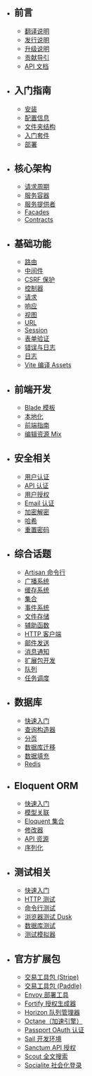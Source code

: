 - ## 前言
    - [翻译说明](/docs/about)
    - [发行说明](/docs/releases)
    - [升级说明](/docs/upgrade)
    - [贡献导引](/docs/contributions)
    - [API 文档]()
- ## 入门指南
    - [安装](/docs/installation)
    - [配置信息](/docs/configuration)
    - [文件夹结构](/docs/structure)
    - [入门套件](/docs/starter-kits)
    - [部署](/docs/deployment)
- ## 核心架构
    - [请求周期](/docs/lifecycle)
    - [服务容器](/docs/container)
    - [服务提供者](/docs/providers)
    - [Facades](/docs/facades)
    - [Contracts](/docs/contracts)
- ## 基础功能
    - [路由](/docs/routing)
    - [中间件](/docs/middleware)
    - [CSRF 保护](/docs/csrf)
    - [控制器](/docs/controllers)
    - [请求](/docs/requests)
    - [响应](/docs/responses)
    - [视图](/docs/views)
    - [URL](/docs/urls)
    - [Session](/docs/session)
    - [表单验证](/docs/validation)
    - [错误与日志](/docs/errors)
    - [日志](/docs/logging)
    - [Vite 编译 Assets](/docs/laravel-vite-compiles-assets)
- ## 前端开发
    - [Blade 模板](/docs/blade)
    - [本地化](/docs/localization)
    - [前端指南](/docs/frontend)
    - [编辑资源 Mix](/docs/mix)
- ## 安全相关
    - [用户认证](/docs/authentication)
    - [API 认证](/docs/passport)
    - [用户授权](/docs/authorization)
    - [Email 认证](/docs/verification)
    - [加密解密](/docs/encryption)
    - [哈希](/docs/hashing)
    - [重置密码](/docs/passwords)
- ## 综合话题
    - [Artisan 命令行](/docs/artisan)
    - [广播系统](/docs/broadcasting)
    - [缓存系统](/docs/cache)
    - [集合](/docs/collections)
    - [事件系统](/docs/events)
    - [文件存储](/docs/filesystem)
    - [辅助函数](/docs/helpers)
    - [HTTP 客户端](/docs/http-client)
    - [邮件发送](/docs/mail)
    - [消息通知](/docs/notifications)
    - [扩展包开发](/docs/packages)
    - [队列](/docs/queues)
    - [任务调度](/docs/scheduling)
- ## 数据库
    - [快速入门](/docs/database)
    - [查询构造器](/docs/database-queries)
    - [分页](/docs/pagination)
    - [数据库迁移](/docs/migrations)
    - [数据填充](/docs/seeding)
    - [Redis](/docs/redis)
- ## Eloquent ORM
    - [快速入门](/docs/eloquent)
    - [模型关联](/docs/eloquent-relationships)
    - [Eloquent 集合](/docs/eloquent-collections)
    - [修改器](/docs/eloquent-mutators)
    - [API 资源](/docs/eloquent-resources)
    - [序列化](/docs/eloquent-serialization)
- ## 测试相关
    - [快速入门](/docs/testing)
    - [HTTP 测试](/docs/http-tests)
    - [命令行测试](/docs/console-tests)
    - [浏览器测试 Dusk](/docs/dusk)
    - [数据库测试](/docs/database-testing)
    - [测试模拟器](/docs/mocking)
- ## 官方扩展包
    - [交易工具包 (Stripe)](/docs/billing)
    - [交易工具包 (Paddle)](/docs/cashier-paddle)
    - [Envoy 部署工具](/docs/envoy)
    - [Fortify 授权生成器](/docs/fortify)
    - [Horizon 队列管理器](/docs/horizon)
    - [Octane（加速引擎）](/docs/octane)
    - [Passport OAuth 认证](/docs/passport)
    - [Sail 开发环境](/docs/sail)
    - [Sanctum API 授权](/docs/sanctum)
    - [Scout 全文搜索](/docs/scout)
    - [Socialite 社会化登录](/docs/socialite)
